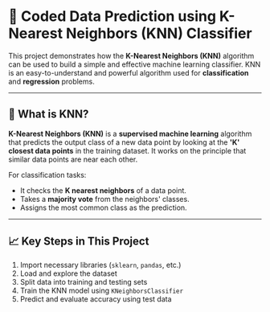 # 🤖 Coded Data Prediction using K-Nearest Neighbors (KNN) Classifier

This project demonstrates how the **K-Nearest Neighbors (KNN)** algorithm can be used to build a simple and effective machine learning classifier. KNN is an easy-to-understand and powerful algorithm used for **classification** and **regression** problems.

---

## 📌 What is KNN?

**K-Nearest Neighbors (KNN)** is a **supervised machine learning** algorithm that predicts the output class of a new data point by looking at the **'K' closest data points** in the training dataset. It works on the principle that similar data points are near each other.

For classification tasks:
- It checks the **K nearest neighbors** of a data point.
- Takes a **majority vote** from the neighbors' classes.
- Assigns the most common class as the prediction.

---

## 📈 Key Steps in This Project

1. Import necessary libraries (`sklearn`, `pandas`, etc.)
2. Load and explore the dataset
3. Split data into training and testing sets
4. Train the KNN model using `KNeighborsClassifier`
5. Predict and evaluate accuracy using test data

